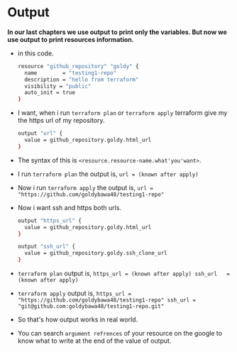 # Output

**In our last chapters we use output to print only the variables. But now we use output to print resources information.**

- in this code.

    ```bash
    resource "github_repository" "goldy" {
      name        = "testing1-repo"
      description = "hello from terraform"
      visibility = "public"
      auto_init = true
    }

- I want, when i run `terraform plan` or `terraform apply` terraform give my the https url of my repository.

    ```bash
    output "url" {
      value = github_repository.goldy.html_url
    }

- The syntax of this is `<resource.resource-name.what'you'want>`.
- I run `terraform plan` the output is, `url = (known after apply)`
- Now i run `terraform apply` the output is, `url = "https://github.com/goldybawa48/testing1-repo"`
- Now i want ssh and https both urls.

    ```bash
    output "https_url" {
      value = github_repository.goldy.html_url
    }

    output "ssh_url" {
      value = github_repository.goldy.ssh_clone_url
    }

- `terraform plan` output is, `https_url = (known after apply) ssh_url   = (known after apply)`
- `terraform apply` output is, `https_url = "https://github.com/goldybawa48/testing1-repo"
ssh_url = "git@github.com:goldybawa48/testing1-repo.git"`

- So that's how output works in real world.
- You can search `argument refrences` of your resource on the google to know what to write at the end of the value of output.